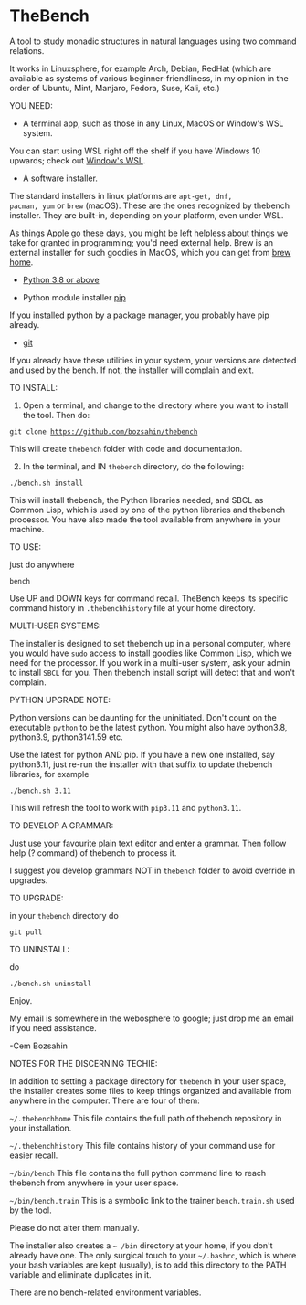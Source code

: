 # TheBench
A tool to study monadic structures in natural languages using two command relations.

It works in Linuxsphere, for example Arch, Debian, RedHat (which are available as systems of various beginner-friendliness, in my opinion 
in the order of Ubuntu, Mint, Manjaro, Fedora, Suse, Kali, etc.)

YOU NEED:

- A terminal app, such as those in any Linux, MacOS or Window's WSL system.  

You can start using WSL right off the shelf if you have Windows 10 upwards; check out <a href="https://learn.microsoft.com/en-us/windows/wsl/install">Window's WSL</a>. 

- A software installer.  

The standard installers
in linux platforms are <code>apt-get, dnf, pacman, yum</code> or <code>brew</code> (macOS). These are the ones recognized by thebench installer. They are built-in, depending on your platform, even under WSL.

As things Apple go these days, you might be left helpless about things we take for granted
in programming; you'd need external help. Brew is an external installer for such goodies in MacOS, which you can get from <a href="https://brew.sh/">brew home</a>.


- <a href="https://www.python.org/">Python 3.8  or above</a>

- Python module installer <a href="https://pypi.org/project/pip/">pip</a>

If you installed python by a package manager, you probably have pip already.

- <a href="https://git-scm.com/downloads">git</a> 

If you already have these utilities in your system, your versions are detected and used by the bench. 
If not, the installer will complain and exit.

TO INSTALL: 

1.  Open a terminal, and change to the directory where you want to install the tool. Then do:

   <code>git clone https://github.com/bozsahin/thebench</code>

   This will create <code>thebench</code> folder with code and documentation.

2.  In the terminal, and IN <code>thebench</code> directory, do  the following:

   <code>./bench.sh install</code>

This will install thebench, the Python libraries needed, and SBCL as Common Lisp, which is used by one of the python libraries and thebench processor. You have also made the tool available from anywhere in your machine.

TO USE: 

just do anywhere 

<code>bench</code>

Use UP and DOWN keys for command recall. TheBench keeps its specific command history in <code>.thebenchhistory</code>
file at your home directory.

MULTI-USER SYSTEMS:

The installer is designed to set thebench up in a personal computer, where you would have
<code>sudo</code> access to install goodies like Common Lisp, which we need for
the processor. If you work in a multi-user system, ask your admin to install <code>SBCL</code> for you.
Then thebench install script will detect that and won't complain.

PYTHON UPGRADE NOTE:

Python versions can be daunting for the uninitiated. Don't count on the executable <code>python</code> to be the latest python. You might also have python3.8, python3.9, python3141.59 etc. 

Use the latest for python AND pip. If you have a new one installed, say python3.11,
just re-run the installer with that suffix to update thebench libraries, for example

<code>./bench.sh 3.11</code>

This will refresh the tool to work with  <code>pip3.11</code> and <code>python3.11</code>.

TO DEVELOP A GRAMMAR:

Just use your favourite plain text editor and enter a grammar. Then follow help (? command) of thebench to process it.

I suggest you develop grammars NOT in <code>thebench</code> folder to avoid override in upgrades.

TO UPGRADE:

in your <code>thebench</code> directory do

   <code>git pull</code>

TO UNINSTALL:

do

   <code>./bench.sh uninstall</code>

Enjoy. 

My email is somewhere in the webosphere to google; just drop me an email if you need assistance.

-Cem Bozsahin

NOTES FOR THE DISCERNING TECHIE:

In addition to setting a package directory for <code>thebench</code> in your user space, the installer
creates some files to keep things organized and available from
anywhere in the computer. There are four of them:

<code>~/.thebenchhome</code> This file contains the full path of thebench repository in your installation.

<code>~/.thebenchhistory</code> This file contains history of your command use for easier recall.

<code>~/bin/bench</code> This file contains the full python command line to reach thebench from anywhere
in your user space.

<code>~/bin/bench.train</code> This is a  symbolic link to the trainer <code>bench.train.sh</code> used by the 
tool.

Please do not alter them manually.

The installer also creates a <code>~ /bin</code> directory at your home, if you don't already have one.
The only surgical touch to your <code>~/.bashrc</code>, which is where your bash variables
are kept (usually), is to add this directory to the PATH variable and eliminate duplicates in it.

There are no bench-related environment variables.
